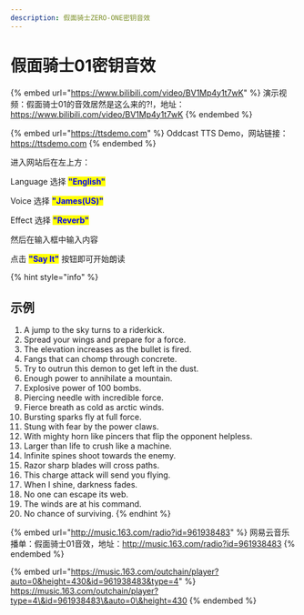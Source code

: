 ```yaml
---
description: 假面骑士ZERO-ONE密钥音效
---
```


# 假面骑士01密钥音效

{% embed url="https://www.bilibili.com/video/BV1Mp4y1t7wK" %}
演示视频：假面骑士01的音效居然是这么来的?!，地址：https://www.bilibili.com/video/BV1Mp4y1t7wK
{% endembed %}

{% embed url="https://ttsdemo.com" %}
Oddcast TTS Demo，网站链接：https://ttsdemo.com
{% endembed %}



进入网站后在左上方：

Language 选择 <mark style="color:blue;">**"English"**</mark>

Voice 选择 <mark style="color:blue;">**"James(US)"**</mark>

Effect 选择 <mark style="color:blue;">**"Reverb"**</mark>

然后在输入框中输入内容

点击 <mark style="color:blue;">**"Say It"**</mark> 按钮即可开始朗读



{% hint style="info" %}
## 示例

1. A jump to the sky turns to a riderkick.
2. Spread your wings and prepare for a force.
3. The elevation increases as the bullet is fired.
4. Fangs that can chomp through concrete.
5. Try to outrun this demon to get left in the dust.
6. Enough power to annihilate a mountain.
7. Explosive power of 100 bombs.
8. Piercing needle with incredible force.
9. Fierce breath as cold as arctic winds.
10. Bursting sparks fly at full force.
11. Stung with fear by the power claws.
12. With mighty horn like pincers that flip the opponent helpless.
13. Larger than life to crush like a machine.
14. Infinite spines shoot towards the enemy.
15. Razor sharp blades will cross paths.
16. This charge attack will send you flying.
17. When I shine, darkness fades.
18. No one can escape its web.
19. The winds are at his command.
20. No chance of surviving.
{% endhint %}

{% embed url="http://music.163.com/radio?id=961938483" %}
网易云音乐播单：假面骑士01音效，地址：http://music.163.com/radio?id=961938483
{% endembed %}

{% embed url="https://music.163.com/outchain/player?auto=0&height=430&id=961938483&type=4" %}
https://music.163.com/outchain/player?type=4\&id=961938483\&auto=0\&height=430
{% endembed %}

